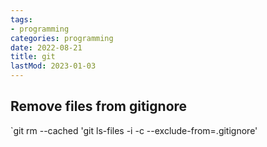 ```yaml
---
tags:
- programming
categories: programming
date: 2022-08-21
title: git
lastMod: 2023-01-03
---
```

## Remove files from gitignore

`git rm --cached 'git ls-files -i -c --exclude-from=.gitignore'

